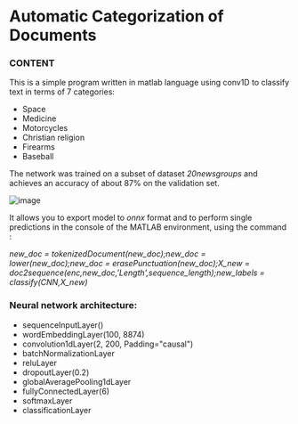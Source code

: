 # Automatic Categorization of Documents

### CONTENT

This is a simple program written in matlab language using conv1D to classify text in terms of 7 categories:
- Space
- Medicine
- Motorcycles
- Christian religion
- Firearms
- Baseball

The network was trained on a subset of dataset *20newsgroups* and achieves an accuracy of about 87% on the validation set.

![image](https://user-images.githubusercontent.com/83314524/224814682-bb81528b-93e2-4ab2-867b-5972c8836edb.png)

It allows you to export model to *onnx* format and to perform single predictions in the console of the MATLAB environment, using the command :

*new_doc = tokenizedDocument(new_doc);new_doc = lower(new_doc);new_doc = erasePunctuation(new_doc);X_new = doc2sequence(enc,new_doc,'Length',sequence_length);new_labels = classify(CNN,X_new)*

### Neural network architecture:

 - sequenceInputLayer()
 - wordEmbeddingLayer(100, 8874)
 - convolution1dLayer(2, 200, Padding="causal")
 - batchNormalizationLayer
 - reluLayer
 - dropoutLayer(0.2)
 - globalAveragePooling1dLayer
 - fullyConnectedLayer(6)
 - softmaxLayer
 - classificationLayer
